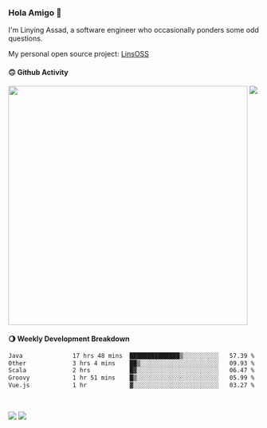 ### Hola Amigo 🤣   

I'm Linying Assad, a software engineer who occasionally ponders some odd questions.  

My personal open source project: [LinsOSS](https://github.com/linsoss)
 
#### 🙃 Github Activity 
<div>
  <img src="https://github-readme-stats.vercel.app/api?username=al-assad&show_icons=true" align="top" style="display: inline-block;" width="480"/>
  <img src="https://github-readme-stats.vercel.app/api/top-langs/?username=al-assad&hide=css,html&langs_count=8&layout=compact" align="top" style="display: inline-block;"/>
</div>

#### 🌖 Weekly Development Breakdown
<!--START_SECTION:waka-->

```txt
Java              17 hrs 48 mins  ██████████████▒░░░░░░░░░░   57.39 %
Other             3 hrs 4 mins    ██▒░░░░░░░░░░░░░░░░░░░░░░   09.93 %
Scala             2 hrs           █▓░░░░░░░░░░░░░░░░░░░░░░░   06.47 %
Groovy            1 hr 51 mins    █▒░░░░░░░░░░░░░░░░░░░░░░░   05.99 %
Vue.js            1 hr            ▓░░░░░░░░░░░░░░░░░░░░░░░░   03.27 %
```

<!--END_SECTION:waka-->

<br>

<a href="https://twitter.com/assad_lin"><img src="https://img.shields.io/badge/Twitter-@assad__lin-blue?style=flat&logo=twitter" /></a>
<a href="https://al-assad.github.io"><img src="https://img.shields.io/badge/Blogs-Linying_Assad's_Blog-yellow?style=flat&logo=github" /></a>

